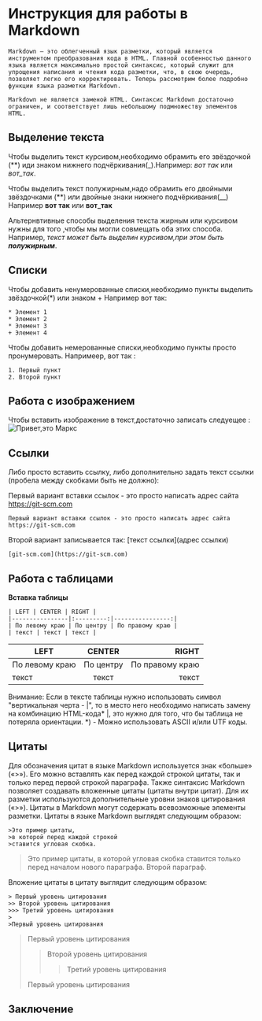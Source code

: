 # Инструкция для работы в Markdown
```
Markdown – это облегченный язык разметки, который является инструментом преобразования кода в HTML. Главной особенностью данного языка является максимально простой синтаксис, который служит для упрощения написания и чтения кода разметки, что, в свою очередь, позволяет легко его корректировать. Теперь рассмотрим более подробно функции языка разметки Markdown.

Markdown не является заменой HTML. Синтаксис Markdown достаточно ограничен, и соответствует лишь небольшому подмножеству элементов HTML.
```

## Выделение текста

Чтобы выделить текст курсивом,необходимо обрамить его звёздочкой (**) иди знаком нижнего подчёркивания(_).Например: *вот так* или _вот_так_.

Чтобы выделить текст полужирным,надо обрамить его двойными звёздочками (**) или двойные знаки нижнего подчёркивания(__)
Например **вот так** или __вот_так__

Альтернвтивные способы выделения текста жирным или курсивом нужны для того ,чтобы мы могли совмещать оба этих способа. Например,
_текст может быть выделин курсивом,при этом быть **полужирным**_.

## Списки
Чтобы добавить ненумерованные списки,необходимо пункты выделить звёздочкой(*) или знаком +
Например вот так:
```
* Элемент 1
* Элемент 2
* Элемент 3
+ Элемент 4
```
Чтобы добавить немерованные списки,необходимо пункты просто пронумеровать.
Напримеер, вот так :
```
1. Первый пункт
2. Второй пункт
```
## Работа с изображением

Чтобы вставить изображение в текст,достаточно записать следуещее :
![Привет,это Маркс](Marx.jpg)

## Ссылки

Либо просто вставить ссылку, либо дополнительно задать текст ссылки (пробела между скобками быть не должно):

Первый вариант вставки ссылок - это просто написать адрес сайта https://git-scm.com
```
Первый вариант вставки ссылок - это просто написать адрес сайта https://git-scm.com
```
Второй вариант записывается так: [текст ссылки](адрес ссылки)
```
[git-scm.com](https://git-scm.com)
```
## Работа с таблицами

____Вставка таблицы____
```
| LEFT | CENTER | RIGHT |
|----------------|:---------:|----------------:|
| По левому краю | По центру | По правому краю |
| текст | текст | текст |

```
| LEFT | CENTER | RIGHT |
|----------------|:---------:|----------------:|
| По левому краю | По центру | По правому краю |
| текст | текст | текст |

Внимание: Если в тексте таблицы нужно использовать символ "вертикальная черта - |", то в место него необходимо написать замену на комбинацию HTML-кода* &#124;, это нужно для того, что бы таблица не потеряла ориентации.
*) - Можно использовать ASCII и/или UTF коды.

## Цитаты

Для обозначения цитат в языке Markdown используется знак «больше» («>»). Его можно вставлять как перед каждой строкой цитаты, так и только перед первой строкой параграфа. Также синтаксис Markdown позволяет создавать вложенные цитаты (цитаты внутри цитат). Для их разметки используются дополнительные уровни знаков цитирования («>»). Цитаты в Markdown могут содержать всевозможные элементы разметки. Цитаты в языке Markdown выглядят следующим образом:
```
>Это пример цитаты,
>в которой перед каждой строкой
>ставится угловая скобка.
```
>Это пример цитаты,
в которой угловая скобка
ставится только перед началом нового параграфа.
>Второй параграф.

Вложение цитаты в цитату выглядит следующим образом:
```
> Первый уровень цитирования
>> Второй уровень цитирования
>>> Третий уровень цитирования
>
>Первый уровень цитирования
```
> Первый уровень цитирования
>> Второй уровень цитирования
>>> Третий уровень цитирования
>
>Первый уровень цитирования
## Заключение